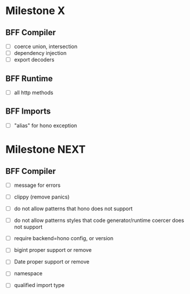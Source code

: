 # Milestone X

## BFF Compiler

- [ ] coerce union, intersection
- [ ] dependency injection
- [ ] export decoders

## BFF Runtime

- [ ] all http methods

## BFF Imports

- [ ] "alias" for hono exception

# Milestone NEXT

## BFF Compiler

- [ ] message for errors

- [ ] clippy (remove panics)

- [ ] do not allow patterns that hono does not support
- [ ] do not allow patterns styles that code generator/runtime coercer does not support
- [ ] require backend=hono config, or version

- [ ] bigint proper support or remove
- [ ] Date proper support or remove

- [ ] namespace
- [ ] qualified import type
